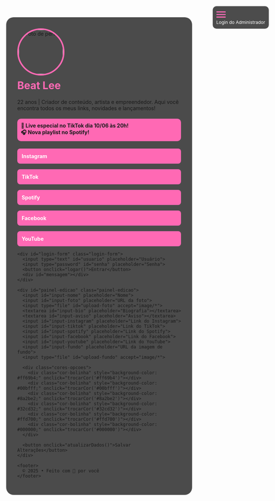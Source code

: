 <!DOCTYPE html>
<html lang="pt-BR">
<head>
  <meta charset="UTF-8">
  <meta name="viewport" content="width=device-width, initial-scale=1.0">
  <title>Link Único Beat</title>
  <style>
    :root {
      --cor-principal: #ff69b4;
      --imagem-fundo: url('https://exemplo.com/sua-imagem.jpg');
    }

    body {
      margin: 0;
      font-family: Arial, sans-serif;
      background: var(--imagem-fundo) no-repeat center center fixed;
      background-size: cover;
      color: #fff;
      text-align: center;
      padding: 20px;
    }

    .container {
      background-color: rgba(0, 0, 0, 0.7);
      border-radius: 20px;
      padding: 30px;
      max-width: 600px;
      margin: auto;
    }

    .foto-perfil {
      width: 120px;
      height: 120px;
      border-radius: 50%;
      object-fit: cover;
      border: 4px solid var(--cor-principal);
    }

    h1 {
      margin-top: 10px;
      color: var(--cor-principal);
    }

    .bio {
      margin: 15px 0;
    }

    .aviso {
      background-color: var(--cor-principal);
      padding: 10px;
      border-radius: 10px;
      margin: 20px 0;
      font-weight: bold;
    }

    .links {
      display: flex;
      flex-direction: column;
      gap: 15px;
    }

    .links a {
      background-color: var(--cor-principal);
      color: #fff;
      text-decoration: none;
      padding: 12px;
      border-radius: 8px;
      font-weight: bold;
      transition: 0.3s;
    }

    .links a:hover {
      background-color: #fff;
      color: var(--cor-principal);
    }

    .menu-admin {
      position: fixed;
      top: 20px;
      right: 20px;
      background-color: rgba(0, 0, 0, 0.7);
      border-radius: 10px;
      padding: 10px;
      cursor: pointer;
    }

    .barras {
      width: 25px;
      height: 3px;
      background-color: var(--cor-principal);
      margin: 4px 0;
    }

    .login-form, .painel-edicao {
      display: none;
      flex-direction: column;
      gap: 10px;
      margin-top: 20px;
      text-align: left;
    }

    .login-form input, .painel-edicao input, .painel-edicao textarea {
      padding: 10px;
      border-radius: 5px;
      border: none;
    }

    .login-form button, .painel-edicao button {
      background-color: var(--cor-principal);
      color: white;
      padding: 10px;
      border: none;
      border-radius: 5px;
      font-weight: bold;
      cursor: pointer;
    }

    .cores-opcoes {
      display: flex;
      gap: 10px;
      flex-wrap: wrap;
    }

    .cor-bolinha {
      width: 25px;
      height: 25px;
      border-radius: 50%;
      border: 2px solid white;
      cursor: pointer;
    }

    footer {
      margin-top: 30px;
      font-size: 12px;
      color: #ccc;
    }
  </style>
</head>
<body>
  <div class="menu-admin" onclick="toggleLogin()">
    <div class="barras"></div>
    <div class="barras"></div>
    <div class="barras"></div>
    <div style="font-size: 12px; color: white; margin-top: 5px;">Login do Administrador</div>
  </div>

  <div class="container">
    <img id="perfil" class="foto-perfil" src="https://exemplo.com/foto-perfil.jpg" alt="Foto de perfil">
    <h1 id="nome">Beat Lee</h1>
    <p class="bio" id="bio">22 anos | Criador de conteúdo, artista e empreendedor. Aqui você encontra todos os meus links, novidades e lançamentos!</p>
    <div class="aviso" id="aviso">
      🚨 Live especial no TikTok dia 10/06 às 20h!<br>
      🎧 Nova playlist no Spotify!
    </div>
    <div class="links" id="links">
      <a id="link-instagram" href="https://instagram.com/seuusuario" target="_blank">Instagram</a>
      <a id="link-tiktok" href="https://tiktok.com/@seuusuario" target="_blank">TikTok</a>
      <a id="link-spotify" href="https://spotify.com/seuusuario" target="_blank">Spotify</a>
      <a id="link-facebook" href="https://facebook.com/seuusuario" target="_blank">Facebook</a>
      <a id="link-youtube" href="https://youtube.com/seucanal" target="_blank">YouTube</a>
    </div>

    <div id="login-form" class="login-form">
      <input type="text" id="usuario" placeholder="Usuário">
      <input type="password" id="senha" placeholder="Senha">
      <button onclick="logar()">Entrar</button>
      <div id="mensagem"></div>
    </div>

    <div id="painel-edicao" class="painel-edicao">
      <input id="input-nome" placeholder="Nome">
      <input id="input-foto" placeholder="URL da foto">
      <input type="file" id="upload-foto" accept="image/*">
      <textarea id="input-bio" placeholder="Biografia"></textarea>
      <textarea id="input-aviso" placeholder="Aviso"></textarea>
      <input id="input-instagram" placeholder="Link do Instagram">
      <input id="input-tiktok" placeholder="Link do TikTok">
      <input id="input-spotify" placeholder="Link do Spotify">
      <input id="input-facebook" placeholder="Link do Facebook">
      <input id="input-youtube" placeholder="Link do YouTube">
      <input id="input-fundo" placeholder="URL da imagem de fundo">
      <input type="file" id="upload-fundo" accept="image/*">

      <div class="cores-opcoes">
        <div class="cor-bolinha" style="background-color: #ff69b4;" onclick="trocarCor('#ff69b4')"></div>
        <div class="cor-bolinha" style="background-color: #00bfff;" onclick="trocarCor('#00bfff')"></div>
        <div class="cor-bolinha" style="background-color: #8a2be2;" onclick="trocarCor('#8a2be2')"></div>
        <div class="cor-bolinha" style="background-color: #32cd32;" onclick="trocarCor('#32cd32')"></div>
        <div class="cor-bolinha" style="background-color: #ffd700;" onclick="trocarCor('#ffd700')"></div>
        <div class="cor-bolinha" style="background-color: #000000;" onclick="trocarCor('#000000')"></div>
      </div>

      <button onclick="atualizarDados()">Salvar Alterações</button>
    </div>

    <footer>
      © 2025 • Feito com 💖 por você
    </footer>
  </div>

  <script>
    function toggleLogin() {
      const form = document.getElementById('login-form');
      form.style.display = form.style.display === 'flex' ? 'none' : 'flex';
    }

    function logar() {
      const usuario = document.getElementById('usuario').value;
      const senha = document.getElementById('senha').value;
      const mensagem = document.getElementById('mensagem');

      if (usuario === 'Beat Lee' && senha === '11.11.2005') {
        mensagem.innerHTML = '<p style="color:lightgreen">Acesso liberado!</p>';
        document.getElementById('painel-edicao').style.display = 'flex';
        document.getElementById('login-form').style.display = 'none';
      } else {
        mensagem.innerHTML = '<p style="color:red">Usuário ou senha incorretos!</p>';
      }
    }

    document.getElementById('upload-foto').addEventListener('change', function(e) {
      const file = e.target.files[0];
      if (file) {
        const url = URL.createObjectURL(file);
        document.getElementById('perfil').src = url;
      }
    });

    document.getElementById('upload-fundo').addEventListener('change', function(e) {
      const file = e.target.files[0];
      if (file) {
        const url = URL.createObjectURL(file);
        document.documentElement.style.setProperty('--imagem-fundo', `url('${url}')`);
      }
    });

    function trocarCor(cor) {
      document.documentElement.style.setProperty('--cor-principal', cor);
      document.getElementById('input-cor').value = cor;
    }

    function atualizarDados() {
      document.getElementById('nome').innerText = document.getElementById('input-nome').value;
      const urlFoto = document.getElementById('input-foto').value;
      if (urlFoto) document.getElementById('perfil').src = urlFoto;
      document.getElementById('bio').innerText = document.getElementById('input-bio').value;
      document.getElementById('aviso').innerText = document.getElementById('input-aviso').value;
      document.getElementById('link-instagram').href = document.getElementById('input-instagram').value;
      document.getElementById('link-tiktok').href = document.getElementById('input-tiktok').value;
      document.getElementById('link-spotify').href = document.getElementById('input-spotify').value;
      document.getElementById('link-facebook').href = document.getElementById('input-facebook').value;
      document.getElementById('link-youtube').href = document.getElementById('input-youtube').value;
      document.documentElement.style.setProperty('--imagem-fundo', `url('${document.getElementById('input-fundo').value}')`);
      document.documentElement.style.setProperty('--cor-principal', document.getElementById('input-cor').value);
    }
  </script>
</body>
</html>

